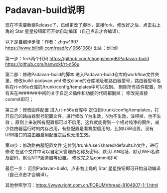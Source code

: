 # Padavan-build说明
现在不需要新建Release了，已经更改了脚本，直接fork，修改好之后，点击右上角的 Star 星星按钮即可开始自动编译（自己点击才会编译）。

以下是自编译步骤：作者：zhgw1997 https://www.bilibili.com/read/cv10661068/ 出处：bilibili

第一步：fork两个代码
https://github.com/chongshengB/Padavan-build
https://github.com/hanwckf/rt-n56u

第二部：修改Padavan-build的脚本
进入Padavan-build仓库的workflow文件夹里，修改build-padavan.yml
修改clone的仓库地址和路由器型号，路由器型号名称在rt-n56u仓库的/trunk/config/templates中可以找到。 
删除所有插件配置，所有夹在#######中间的关于自定义插件和功能的代码都删掉；
修改完直接commit即可；

第三步：修改固件配置
进入rt-n56u仓库中
定位到/trunk/config/templates，打开自己的路由器型号配置文件，进行修改
Y为生效，N为不生效，注释掉，也不生效；
原则上来说所有配置都可以不启用，这样就能得到一个相对纯净的固件，减少路由器运行时的内存占用。有些配置是看机型启用的，比如USB设置，没有USB接口的路由器启用配置之后也无法生效。

第四步：修改路由器配置文件
定位到/trunk/user/shared/defaults.h文件，进行修改
在这个文件中可以自定义管理员名称及密码、默认LAN地址、默认WiFi名称及密码、默认NTP服务器等设置。 
修改完之后commit即可

最后一步：
回到Padavan-build，点击右上角的 Star 星星按钮即可开始自动编译（自己点击才会编译）。

其他参照学习：https://www.right.com.cn/FORUM/thread-8104907-1-1.html
